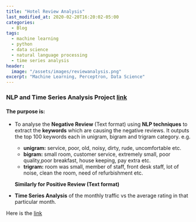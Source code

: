 ```yaml
---
title: "Hotel Review Analysis"
last_modified_at: 2020-02-20T16:20:02-05:00
categories:
  - Blog
tags:
  - machine learning
  - python
  - data science
  - natural language processing
  - time series analysis
header:
  image: "/assets/images/reviewanalysis.png"
excerpt: "Machine Learning, Perceptron, Data Science"
---
```



### NLP and Time Series Analysis Project [link](https://github.com/praveenpareek11/HotelReviewAnalysis)



#### The purpose is:
- To analyse the **Negative Review** (Text format) using **NLP techniques** to extract the **keywords** which are causing the negative reviews. It outputs the top 100 keywords each in unigram, bigram and trigram category.
e.g.
  - **unigram:** service, poor, old, noisy, dirty, rude, uncomfortable etc.
  - **bigram:** small room, customer service, extremely small, poor quality,poor breakfast, house keeping, pay extra etc.
  - **trigram:** room was small, member of staff, front desk staff, lot of noise, clean the room, need of refurbishment etc.

  **Similarly for Positive Review (Text format)**

- **Time Series Analysis** of the monthly traffic vs the average rating in that particular month.


Here is the [link](https://github.com/praveenpareek11/HotelReviewAnalysis)

